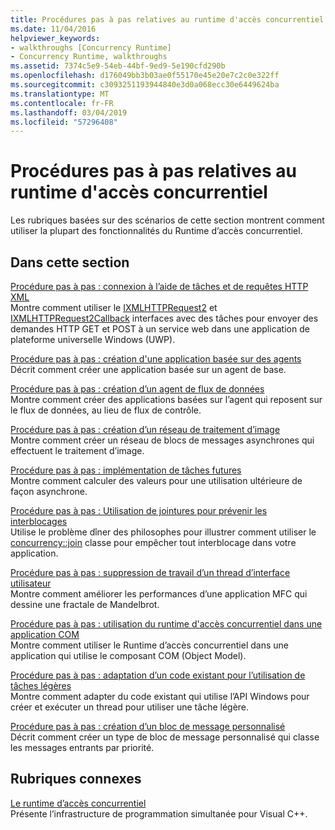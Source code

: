 ```yaml
---
title: Procédures pas à pas relatives au runtime d'accès concurrentiel
ms.date: 11/04/2016
helpviewer_keywords:
- walkthroughs [Concurrency Runtime]
- Concurrency Runtime, walkthroughs
ms.assetid: 7374c5e9-54eb-44bf-9ed9-5e190cfd290b
ms.openlocfilehash: d176049bb3b03ae0f55170e45e20e7c2c0e322ff
ms.sourcegitcommit: c3093251193944840e3d0a068ecc30e6449624ba
ms.translationtype: MT
ms.contentlocale: fr-FR
ms.lasthandoff: 03/04/2019
ms.locfileid: "57296408"
---
```

# <a name="concurrency-runtime-walkthroughs"></a>Procédures pas à pas relatives au runtime d'accès concurrentiel

Les rubriques basées sur des scénarios de cette section montrent comment utiliser la plupart des fonctionnalités du Runtime d’accès concurrentiel.

## <a name="in-this-section"></a>Dans cette section

[Procédure pas à pas : connexion à l’aide de tâches et de requêtes HTTP XML](../../parallel/concrt/walkthrough-connecting-using-tasks-and-xml-http-requests.md)<br/>
Montre comment utiliser le [IXMLHTTPRequest2](/windows/desktop/api/msxml6/nn-msxml6-ixmlhttprequest2) et [IXMLHTTPRequest2Callback](/windows/desktop/api/msxml6/nn-msxml6-ixmlhttprequest2callback) interfaces avec des tâches pour envoyer des demandes HTTP GET et POST à un service web dans une application de plateforme universelle Windows (UWP).

[Procédure pas à pas : création d'une application basée sur des agents](../../parallel/concrt/walkthrough-creating-an-agent-based-application.md)<br/>
Décrit comment créer une application basée sur un agent de base.

[Procédure pas à pas : création d’un agent de flux de données](../../parallel/concrt/walkthrough-creating-a-dataflow-agent.md)<br/>
Montre comment créer des applications basées sur l’agent qui reposent sur le flux de données, au lieu de flux de contrôle.

[Procédure pas à pas : création d’un réseau de traitement d’image](../../parallel/concrt/walkthrough-creating-an-image-processing-network.md)<br/>
Montre comment créer un réseau de blocs de messages asynchrones qui effectuent le traitement d’image.

[Procédure pas à pas : implémentation de tâches futures](../../parallel/concrt/walkthrough-implementing-futures.md)<br/>
Montre comment calculer des valeurs pour une utilisation ultérieure de façon asynchrone.

[Procédure pas à pas : Utilisation de jointures pour prévenir les interblocages](../../parallel/concrt/walkthrough-using-join-to-prevent-deadlock.md)<br/>
Utilise le problème dîner des philosophes pour illustrer comment utiliser le [concurrency::join](../../parallel/concrt/reference/join-class.md) classe pour empêcher tout interblocage dans votre application.

[Procédure pas à pas : suppression de travail d’un thread d’interface utilisateur](../../parallel/concrt/walkthrough-removing-work-from-a-user-interface-thread.md)<br/>
Montre comment améliorer les performances d’une application MFC qui dessine une fractale de Mandelbrot.

[Procédure pas à pas : utilisation du runtime d'accès concurrentiel dans une application COM](../../parallel/concrt/walkthrough-using-the-concurrency-runtime-in-a-com-enabled-application.md)<br/>
Montre comment utiliser le Runtime d’accès concurrentiel dans une application qui utilise le composant COM (Object Model).

[Procédure pas à pas : adaptation d’un code existant pour l’utilisation de tâches légères](../../parallel/concrt/walkthrough-adapting-existing-code-to-use-lightweight-tasks.md)<br/>
Montre comment adapter du code existant qui utilise l’API Windows pour créer et exécuter un thread pour utiliser une tâche légère.

[Procédure pas à pas : création d’un bloc de message personnalisé](../../parallel/concrt/walkthrough-creating-a-custom-message-block.md)<br/>
Décrit comment créer un type de bloc de message personnalisé qui classe les messages entrants par priorité.

## <a name="related-sections"></a>Rubriques connexes

[Le runtime d’accès concurrentiel](../../parallel/concrt/concurrency-runtime.md)<br/>
Présente l’infrastructure de programmation simultanée pour Visual C++.
